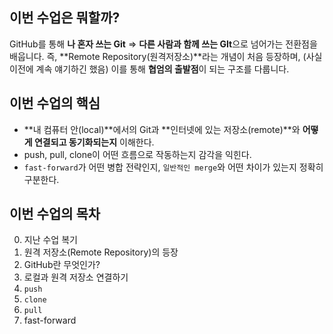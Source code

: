 ## 이번 수업은 뭐할까?

GitHub를 통해 **나 혼자 쓰는 Git**
=> **다른 사람과 함께 쓰는 GIt**으로 넘어가는 전환점을 배웁니다.
즉, **Remote Repository(원격저장소)**라는 개념이 처음 등장하며, (사실 이전에 계속 얘기하긴 했음)
이를 통해 **협엄의 출발점**이 되는 구조를 다룹니다.

## 이번 수업의 핵심

- **내 컴퓨터 안(local)**에서의 Git과
  **인터넷에 있는 저장소(remote)**와 **어떻게 연결되고 동기화되는지** 이해한다.
- push, pull, clone이 어떤 흐름으로 작동하는지 감각을 익힌다.
- `fast-forward`가 어떤 병합 전략인지,
  `일반적인 merge`와 어떤 차이가 있는지 정확히 구분한다.

## 이번 수업의 목차

0. 지난 수업 복기
1. 원격 저장소(Remote Repository)의 등장
2. GitHub란 무엇인가?
3. 로컬과 원격 저장소 연결하기
4. `push`
5. `clone`
6. `pull`
7. fast-forward

